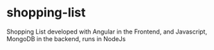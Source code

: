 shopping-list
=============

Shopping List developed with Angular in the Frontend, and Javascript, MongoDB in the backend, runs in NodeJs
